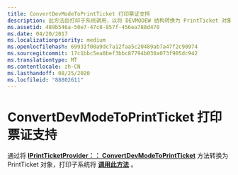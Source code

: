 ```yaml
---
title: ConvertDevModeToPrintTicket 打印票证支持
description: 此方法由打印子系统调用，以将 DEVMODEW 结构转换为 PrintTicket 对象。
ms.assetid: 489b546a-50e7-47c8-857f-456ea788d470
ms.date: 04/20/2017
ms.localizationpriority: medium
ms.openlocfilehash: 69931f00a9dc7a12faa5c20489ab7a47f2c90974
ms.sourcegitcommit: 17c1bbc5ea0bef3bbc87794b030a073f905dc942
ms.translationtype: MT
ms.contentlocale: zh-CN
ms.lasthandoff: 08/25/2020
ms.locfileid: "88802611"
---
```

# <a name="convertdevmodetoprintticket-print-ticket-support"></a>ConvertDevModeToPrintTicket 打印票证支持


通过将 [**IPrintTicketProvider：： ConvertDevModeToPrintTicket**](https://docs.microsoft.com/previous-versions/windows/hardware/drivers/ff554360(v=vs.85)) 方法转换为 PrintTicket 对象，打印子系统将 [**调用此方法**](https://docs.microsoft.com/windows/win32/api/wingdi/ns-wingdi-devmodew) 。

 

 




